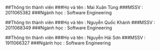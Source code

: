 ##Thông tin thành viên
###Họ và tên : Mai Xuân Tùng 
###MSSV : 2011065382 
###Ngành học : Software Engineering

##Thông tin thành viên
###Họ và tên : Nguyễn Quốc Khánh 
###MSSV : 2011068349 
###Ngành học : Software Engineering

##Thông tin thành viên
###Họ và tên : Nguyễn Hải Sơn 
###MSSV : 1911066327 
###Ngành học : Software Engineering
